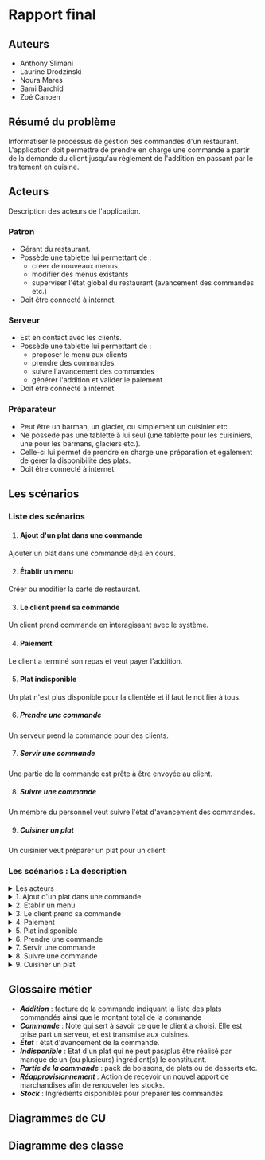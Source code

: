 # Rapport final

## Auteurs 

* Anthony Slimani
* Laurine Drodzinski
* Noura Mares 
* Sami Barchid
* Zoé Canoen

## Résumé du problème 

Informatiser le processus de gestion des commandes d'un restaurant.
L'application doit permettre de prendre en charge une commande à partir
de la demande du client jusqu'au règlement de l'addition en passant par le traitement en cuisine.

## Acteurs

Description des acteurs de l'application.

### Patron

- Gérant du restaurant.
- Possède une tablette lui permettant de :
    - créer de nouveaux menus
    - modifier des menus existants
    - superviser l'état global du restaurant (avancement des commandes etc.)
- Doit être connecté à internet.

### Serveur

- Est en contact avec les clients.
- Possède une tablette lui permettant de :
    - proposer le menu aux clients
    - prendre des commandes
    - suivre l'avancement des commandes    
    - générer l'addition et valider le paiement
- Doit être connecté à internet.

### Préparateur

- Peut être un barman, un glacier, ou simplement un cuisinier etc.
- Ne possède pas une tablette à lui seul (une tablette pour les cuisiniers, une pour les barmans, glaciers etc.).
- Celle-ci lui permet de prendre en charge une préparation et également de gérer la disponibilité des plats.
- Doit être connecté à internet.


## Les scénarios 

### Liste des scénarios

 1. #### Ajout d'un plat dans une commande 
Ajouter un plat dans une commande déjà en cours.


 2. #### Établir un menu
Créer ou modifier la carte de restaurant.

 3. #### Le client prend sa commande
Un client prend commande en interagissant avec le système.

 4. #### Paiement
Le client a terminé son repas et veut payer l'addition.

 5. #### Plat indisponible
Un plat n'est plus disponible pour la clientèle et il faut le notifier à tous.

 6. ##### Prendre une commande
Un serveur prend la commande pour des clients.

 7. ##### Servir une commande
Une partie de la commande est prête à être envoyée au client.

 8. ##### Suivre une commande
Un membre du personnel veut suivre l'état d'avancement des commandes.

 9. ##### Cuisiner un plat
Un cuisinier veut préparer un plat pour un client 


 ### Les scénarios : La description

 <details><summary>Les acteurs</summary>

<p>
 
- ***Bob*** : client
- ***Alice*** : serveuse
- ***Roger*** : cuisinier
- ***Albert*** : patron

</p>

</details>


 <details><summary>1. Ajout d'un plat dans une commande</summary>

<p>

----------------------------------------------------------------

## Ajouts de plats dans une commande

#### Description :

***Alice*** peut ajouter des plats dans une commande déjà en cours si ***Bob*** le désire.

#### Scénario :

- ***Bob*** veut ajouter un plat à sa commande en cours.
- ***Bob*** appelle ***Alice*** pour changer sa commande.
  - ***Alice*** n'est pas disponible.
- ***Alice*** prend sa tablette.
- ***Alice*** ajoute le nouveau plat à la commande.
  - Le plat n'est plus disponible.
- L'équipe de cuisine est avertie de l'ajout.
  - Problème de notification si problème de connexion à internet.

----------------------------------------------------------------
</p>
</details>

 <details><summary>2. Etablir un menu</summary>

<p>

## Etablir un menu

#### Description :

***Albert*** crée ou modifie la carte du restaurant, avant l'ouverture ou après la fermeture du restaurant.

#### Scénario :

- ***Albert*** commence à créer ou modifier la carte dans l'application.
- ***Albert*** crée ou modifie divers éléments.
- ***Albert*** termine la création ou la modification.
- La carte s'actualise sur les diverses tablettes.
    - Problème d'actualisation si les tablettes ne sont pas connectées à internet.

----------------------------------------------------------------
</p>
</details>

 <details><summary>3. Le client prend sa commande</summary>

<p>

## Le client prend sa commande

*La fonctionnalité étant optionnelle, elle sera décrite et travaillée ultérieurement. Nous la prévoyons pour la V2, voir V3. Nous ferons néanmois le nécéssaire pour pouvoir garder l'application la plus généraliste possible pour pouvoir incorporer cette fonctionnalité plus tard.*

----------------------------------------------------------------
</p>
</details>

 <details><summary>4. Paiement</summary>

<p>
 
## Paiement

#### Description :

- ***Bob*** a fini de manger et souhaite quitter le restaurant mais avant il doit régler ***l'addition*** de sa commande

#### Scénario :

- ***Bob*** demande ***l'addition*** à ***Alice***
  - ***Alice*** n'est pas disponible
- ***Alice*** recherche ***l'addition*** à partir du numéro de table de ***Bob*** par l'intermédaire de l'application
  - ***Alice*** n'a pas accès au service de commande sur l'application
- L'application affiche ***l'addition***
- ***Alice*** informe le montant de ***l'addition*** à ***Bob***
- ***Bob*** paie ***l'addition*** par le moyen de paiement choisi
- ***Alice*** indique à l'application que ***l'addition*** a bien été réglé
- L'application archive la commande de ***Bob***

#### Questions :

- Faut-il générer ***l'addition*** de manière physique à ***Bob*** ?
  - ***L'addition*** a besoin d'être généré de manière physique notamment pour les notes de frais

----------------------------------------------------------------
</p>
</details>

 <details><summary>5. Plat indisponible</summary>

<p>
 
## Plat indisponible

#### Description :

- ***Roger*** s'aperçoit que la réalisation d'un plat ne peut être réalisé et doit donc rendre ***indisponible*** ce plat.

#### Scénario :

- ***Roger*** indique que le plat est ***indisponible*** sur l'application
  - Des commandes comprenant ce plat sont en cours
    - L'application annule les commandes comportant ce plat
    - L'application notifie les serveurs des commandes annulées
- L'application bloque la possibilité de sélectionner ce plat lors d'une commande

[En attente de ***réapprovisionnement*** de.s ingrédient.s]_
- ***Roger*** indique que le plat est de nouveau disponible
- L'application débloque la possibilité de sélectionner ce plat lors d'une commande

----------------------------------------------------------------
</p>
</details>

 <details><summary>6. Prendre une commande</summary>

<p>
 
## Prendre une commande

#### Description :

***Alice*** propose à ***Bob*** de prendre sa première commande.

#### Scénario :

- ***Alice*** propose le menu à ***Bob***.
- ***Bob*** choisit ce qu'il souhaite commander.
- ***Alice***, à partir de sa tablette, transmet la commande et le numéro de table aux cuisiniers.
- Les cuisiniers sont au courant de la commande.

----------------------------------------------------------------
</p>
</details>

 <details><summary>7. Servir une commande</summary>

<p>
 
## Servir une commande

#### Description :

Lorsque qu'une ***partie de la commande*** est prête, il faut la servir à Bob.

#### Scénario :

- ***Alice*** est mise au courant qu'une ***partie de la commande*** est prête.
  - Problème de notification si problème de connexion à internet.
- ***Alice*** indique sur l'application qu'elle va la chercher.
- ***Alice*** récupère la ***partie de la commande***.
- ***Alice*** la ramène à Bob.

----------------------------------------------------------------
</p>
</details>

 <details><summary>8. Suivre une commande</summary>

<p>
 
## Suivre une commande

#### Description :

Le personnel du restaurant peut suivre l'état d'avancement d'une commande en cours ou passée.

#### Scénario :

- **Bob** veut savoir si la commande de spaghetti de **Alice** est prête.
- **Bob** sélectionne la commande de **Alice** pour voir son état.
- **Bob** voit que les spaghettis de **Alice** sont prêts.
- **Bob** voit que son mojito fraise n'est pas prêt.
- **Bob** va chercher les spaghettis en cuisine.
- **Bob** amène les spaghettis à **Alice**.
- **Bob** indique que les spaghettis sont servis.

----------------------------------------------------------------
</p>
</details>

 <details><summary>9. Cuisiner un plat</summary>

<p>
 
## Cuisiner un plat

#### Description :

***Roger*** désire faire un plat, et doit informer l'application sur quel(s) plat(s) il est en train de cuisiner.

#### Scénario :

- ***Roger*** veut cuisiner un (ou plusieurs) plat(s).
- ***Roger*** valide son identité pour voir les plats qui lui sont assignés.
- ***Roger*** choisi un (ou plusieurs) plat(s) qu'il s'apprete à cuisinier. 
- ***Roger*** valide et peut commencer à cuisiner.
- Une fois que ***Roger*** a terminé son plat, il s'identifie à nouveau pour dire qu'il a terminé un plat.
- Ensuite, SOIT 
    * son plat permet de terminer une ***partie de la commande***, 
      dans ce cas une notification est envoyée aux serveurs pour venir chercher le plat.
    * il manque un plat pour la commande, la commande est alors en attente du plat manquant. 
      Et attend qu'un cuisinier cuisine le plat manquant.

----------------------------------------------------------------
</p>
</details>


## Glossaire métier

- ***Addition*** : facture de la commande indiquant la liste des plats commandés ainsi que le montant total de la commande
- ***Commande*** : Note qui sert à savoir ce que le client a choisi. Elle est prise part un serveur, et est transmise aux cuisines.
- ***État*** : état d'avancement de la commande.
- ***Indisponible*** : Etat d'un plat qui ne peut pas/plus être réalisé par manque de un (ou plusieurs) ingrédient(s) le constituant.
- ***Partie de la commande*** : pack de boissons, de plats ou de desserts etc.
- ***Réapprovisionnement*** : Action de recevoir un nouvel apport de marchandises afin de renouveler les stocks.
- ***Stock*** : Ingrédients disponibles pour préparer les commandes.


## Diagrammes de CU


## Diagramme des classe


